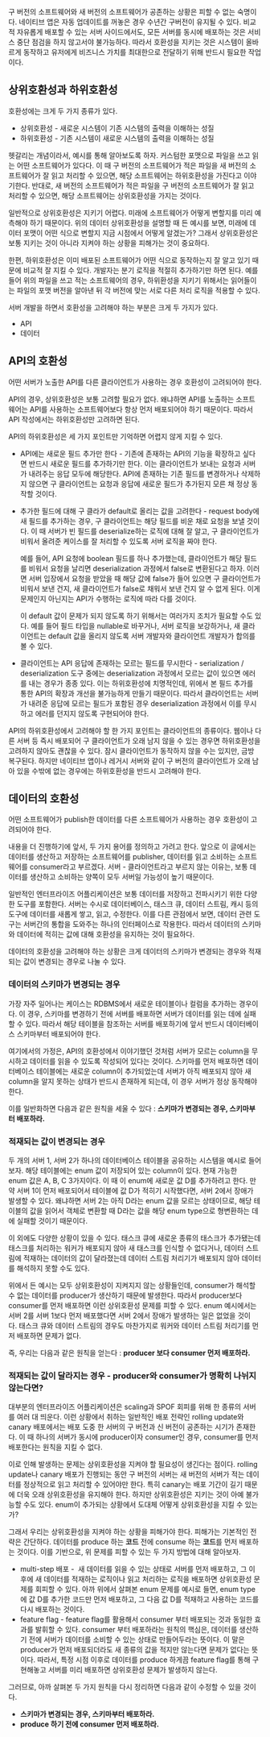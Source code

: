 구 버전의 소프트웨어와 새 버전의 소프트웨어가 공존하는 상황은 피할 수 없는 숙명이다. 네이티브 앱은 자동 업데이트를 꺼놓은 경우 수년간 구버전이 유지될 수 있다. 비교적 자유롭게 배포할 수 있는 서버 사이드에서도, 모든 서버를 동시에 배포하는 것은 서비스 중단 점검을 하지 않고서야 불가능하다. 따라서 호환성을 지키는 것은 시스템이 올바르게 동작하고 유저에게 비즈니스 가치를 최대한으로 전달하기 위해 반드시 필요한 작업이다.

## 상위호환성과 하위호환성

호환성에는 크게 두 가지 종류가 있다.

- 상위호환성 - 새로운 시스템이 기존 시스템의 출력을 이해하는 성질
- 하위호환성 - 기존 시스템이 새로운 시스템의 출력을 이해하는 성질

헷갈리는 개념이라서, 예시를 통해 알아보도록 하자. 커스텀한 포맷으로 파일을 쓰고 읽는 어떤 소프트웨어가 있다다. 이 때 구 버전의 소프트웨어가 적은 파일을 새 버전의 소프트웨어가 잘 읽고 처리할 수 있으면, 해당 소프트웨어는 하위호환성을 가진다고 이야기한다. 반대로, 새 버전의 소프트웨어가 적은 파일을 구 버전의 소프트웨어가 잘 읽고 처리할 수 있으면, 해당 소프트웨어는 상위호환성을 가지는 것이다.

일반적으로 상위호환성은 지키기 어렵다. 미래에 소프트웨어가 어떻게 변할지를 미리 예측해야 하기 때문이다. 위의 데이터 상위호환성을 설명할 때 든 예시를 보면, 미래에 데이터 포맷이 어떤 식으로 변할지 지금 시점에서 어떻게 알겠는가? 그래서 상위호환성은 보통 지키는 것이 아니라 지켜야 하는 상황을 피해가는 것이 중요하다.

한편, 하위호환성은 이미 배포된 소프트웨어가 어떤 식으로 동작하는지 잘 알고 있기 때문에 비교적 잘 지킬 수 있다. 개발자는 분기 로직을 적절히 추가하기만 하면 된다. 예를 들어 위의 파일을 쓰고 적는 소프트웨어의 경우, 하위환성을 지키기 위해서는 읽어들이는 파일의 포맷 버전을 알아낸 뒤 각 버전에 맞는 서로 다른 처리 로직을 적용할 수 있다.

서버 개발을 하면서 호환성을 고려해야 하는 부분은 크게 두 가지가 있다.

- API
- 데이터

## API의 호환성

어떤 서버가 노출한 API를 다른 클라이언트가 사용하는 경우 호환성이 고려되어야 한다.

API의 경우, 상위호환성은 보통 고려할 필요가 없다. 왜냐하면 API를 노출하는 소프트웨어는 API를 사용하는 소프트웨어보다 항상 먼저 배포되어야 하기 때문이다. 따라서 API 작성에서는 하위호환성만 고려하면 된다.

API의 하위호환성은 세 가지 포인트만 기억하면 어렵지 않게 지킬 수 있다.

- API에는 새로운 필드 추가만 한다 - 기존에 존재하는 API의 기능을 확장하고 싶다면 반드시 새로운 필드를 추가하기만 한다. 이는 클라이언트가 보내는 요청과 서버가 내려주는 응답 모두에 해당한다. API에 존재하는 기존 필드를 변경하거나 삭제하지 않으면 구 클라이언트는 요청과 응답에 새로운 필드가 추가된지 모른 채 정상 동작할 것이다.
- 추가한 필드에 대해 구 클라가 default로 올리는 값을 고려한다 - request body에 새 필드를 추가하는 경우, 구 클라이언트는 해당 필드를 비운 채로 요청을 보낼 것이다. 이 때 서버가 빈 필드를 deserialize하는 로직에 대해 잘 알고, 구 클라이언트가 비워서 올려준 케이스를 잘 처리할 수 있도록 서버 로직을 짜야 한다.

    예를 들어, API 요청에 boolean 필드를 하나 추가했는데, 클라이언트가 해당 필드를 비워서 요청을 날리면 deserialization 과정에서 false로 변환된다고 하자. 이러면 서버 입장에서 요청을 받았을 때 해당 값에 false가 들어 있으면 구 클라이언트가 비워서 보낸 건지, 새 클라이언트가 false로 채워서 보낸 건지 알 수 없게 된다. 이게 문제인지 아닌지는 API가 수행하는 로직에 따라 다를 것이다.

    이 default 값이 문제가 되지 않도록 하기 위해서는 여러가지 조치가 필요할 수도 있다. 예를 들어 필드 타입을 nullable로 바꾸거나, 서버 로직을 보강하거나, 새 클라이언트는 default 값을 올리지 않도록 서버 개발자와 클라이언트 개발자가 합의를 볼 수 있다.

- 클라이언트는 API 응답에 존재하는 모르는 필드를 무시한다 - serialization / deserialization 도구 중에는 deserialization 과정에서 모르는 값이 있으면 에러를 내는 경우가 종종 있다. 이는 하위호환성에 치명적인데, 위에서 본 필드 추가를 통한 API의 확장과 개선을 불가능하게 만들기 때문이다. 따라서 클라이언트는 서버가 내려준 응답에 모르는 필드가 포함된 경우 deserialization 과정에서 이를 무시하고 에러를 던지지 않도록 구현되어야 한다.

API의 하위호환성에서 고려해야 할 한 가지 포인트는 클라이언트의 종류이다. 웹이나 다른 서버 등 즉시 배포되어 구 클라이언트가 오래 남지 않을 수 있는 경우면 하위호환성을 고려하지 않아도 괜찮을 수 있다. 잠시 클라이언트가 동작하지 않을 수는 있지만, 금방 복구된다. 하지만 네이티브 앱이나 레거시 서버와 같이 구 버전의 클라이언트가 오래 남아 있을 수밖에 없는 경우에는 하위호환성을 반드시 고려해야 한다.

## 데이터의 호환성

어떤 소프트웨어가 publish한 데이터를 다른 소프트웨어가 사용하는 경우 호환성이 고려되어야 한다.

내용을 더 진행하기에 앞서, 두 가지 용어를 정의하고 가려고 한다. 앞으로 이 글에서는 데이터를 생산하고 저장하는 소프트웨어를 publisher, 데이터를 읽고 소비하는 소프트웨어를 consumer라고 부르겠다. 서버 - 클라이언트라고 부르지 않는 이유는, 보통 데이터를 생산하고 소비하는 양쪽이 모두 서버일 가능성이 높기 때문이다.

일반적인 엔터프라이즈 어플리케이션은 보통 데이터를 저장하고 전파시키기 위한 다양한 도구를 포함한다. 서버는 수시로 데이터베이스, 태스크 큐, 데이터 스트림, 캐시 등의 도구에 데이터를 새롭게 쌓고, 읽고, 수정한다. 이를 다른 관점에서 보면, 데이터 관련 도구는 서버간의 통합을 도와주는 하나의 인터페이스로 작용한다. 따라서 데이터의 스키마와 데이터에 적히는 값에 대해 호환성을 유지하는 것이 필요하다.

데이터의 호환성을 고려해야 하는 상황은 크게 데이터의 스키마가 변경되는 경우와 적재되는 값이 변경되는 경우로 나눌 수 있다.

### 데이터의 스키마가 변경되는 경우

가장 자주 일어나는 케이스는 RDBMS에서 새로운 테이블이나 컬럼을 추가하는 경우이다. 이 경우, 스키마를 변경하기 전에 서버를 배포하면 서버가 데이터를 읽는 데에 실패할 수 있다. 따라서 해당 테이블을 참조하는 서버를 배포하기에 앞서 반드시 데이터베이스 스키마부터 배포되어야 한다.

여기에서의 가정은, API의 호환성에서 이야기했던 것처럼 서버가 모르는 column을 무시하고 데이터를 읽을 수 있도록 작성되어 있다는 것이다. 스키마를 먼저 배포하면 데이터베이스 테이블에는 새로운 column이 추가되었는데 서버가 아직 배포되지 않아 새 column을 알지 못하는 상태가 반드시 존재하게 되는데, 이 경우 서버가 정상 동작해야 한다.

이를 일반화하면 다음과 같은 원칙을 세울 수 있다 : **스키마가 변경되는 경우, 스키마부터 배포하라.**

### 적재되는 값이 변경되는 경우

두 개의 서버 1, 서버 2가 하나의 데이터베이스 테이블을 공유하는 시스템을 예시로 들어보자. 해당 테이블에는 enum 값이 저장되어 있는 column이 있다. 현재 가능한 enum 값은 A, B, C 3가지이다. 이 때 이 enum에 새로운 값 D를 추가하려고 한다. 만약 서버 1이 먼저 배포되어서 테이블에 값 D가 적히기 시작했다면, 서버 2에서 장애가 발생할 수 있다. 왜냐하면 서버 2는 아직 D라는 enum 값을 모르는 상태이므로, 해당 테이블의 값을 읽어서 객체로 변환할 때 D라는 값을 해당 enum type으로 형변환하는 데에 실패할 것이기 때문이다.

이 외에도 다양한 상황이 있을 수 있다. 태스크 큐에 새로운 종류의 태스크가 추가됐는데 태스크를 처리하는 워커가 배포되지 않아 새 태스크를 인식할 수 없다거나, 데이터 스트림에 적재하는 데이터의 값이 달라졌는데 데이터 스트림 처리기가 배포되지 않아 데이터를 해석하지 못할 수도 있다.

위에서 든 예시는 모두 상위호환성이 지켜지지 않는 상황들인데, consumer가 해석할 수 없는 데이터를 producer가 생산하기 때문에 발생한다. 따라서 producer보다 consumer를 먼저 배포하면 이런 상위호환성 문제를 피할 수 있다. enum 예시에서는 서버 2를 서버 1보다 먼저 배포했다면 서버 2에서 장애가 발생하는 일은 없었을 것이다. 태스크 큐와 데이터 스트림의 경우도 마찬가지로 워커와 데이터 스트림 처리기를 먼저 배포하면 문제가 없다.

즉, 우리는 다음과 같은 원칙을 얻는다 : **producer 보다 consumer 먼저 배포하라.**

### 적재되는 값이 달라지는 경우 - producer와 consumer가 명확히 나뉘지 않는다면?

대부분의 엔터프라이즈 어플리케이션은 scaling과 SPOF 회피를 위해 한 종류의 서버를 여러 대 띄운다. 이런 상황에서 취하는 일반적인 배포 전략인 rolling update와 canary 배포에서는 배포 도중 한 서버의 구 버전과 신 버전이 공존하는 시기가 존재한다. 이 때 하나의 서버가 동시에 producer이자 consumer인 경우, consumer를 먼저 배포한다는 원칙을 지킬 수 없다.

이로 인해 발생하는 문제는 상위호환성을 지켜야 할 필요성이 생긴다는 점이다. rolling update나 canary 배포가 진행되는 동안 구 버전의 서버는 새 버전의 서버가 적는 데이터를 정상적으로 읽고 처리할 수 있어야만 한다. 특히 canary는 배포 기간이 길기 때문에 더욱 오래 상위호환성을 유지해야 한다. 하지만 상위호환성은 지키는 것이 아예 불가능할 수도 있다. enum이 추가되는 상황에서 도대체 어떻게 상위호환성을 지킬 수 있는가?

그래서 우리는 상위호환성을 지켜야 하는 상황을 피해가야 한다. 피해가는 기본적인 전략은 간단하다. 데이터를 produce 하는 **코드** 전에 consume 하는 **코드**를 먼저 배포하는 것이다. 이를 기반으로, 위 문제를 피할 수 있는 두 가지 방법에 대해 알아보자.

- multi-step 배포 -  새 데이터를 읽을 수 있는 상태로 서버를 먼저 배포하고, 그 이후에 새 데이터를 적재하는 로직이나 읽고 처리하는 로직을 배포하면 상위호환성 문제를 회피할 수 있다. 아까 위에서 살펴본 enum 문제를 예시로 들면, enum type에 값 D를 추가한 코드만 먼저 배포하고, 그 다음 값 D를 적재하고 사용하는 코드를 다시 배포하는 것이다.
- feature flag - feature flag를 활용해서 consumer 부터 배포되는 것과 동일한 효과를 발휘할 수 있다. consumer 부터 배포하라는 원칙의 핵심은, 데이터를 생산하기 전에 서버가 데이터를 소비할 수 있는 상태로 만들어두라는 뜻이다. 이 말은 producer가 먼저 배포되더라도 새 종류의 값을 적지만 않는다면 문제가 없다는 뜻이다. 따라서, 특정 시점 이후로 데이터를 produce 하게끔 feature flag를 통해 구현해놓고 서버를 미리 배포하면 상위호환성 문제가 발생하지 않는다.

그러므로, 아까 살펴본 두 가지 원칙을 다시 정리하면 다음과 같이 수정할 수 있을 것이다.

- **스키마가 변경되는 경우, 스키마부터 배포하라.**
- **produce 하기 전에 consumer 먼저 배포하라.**

